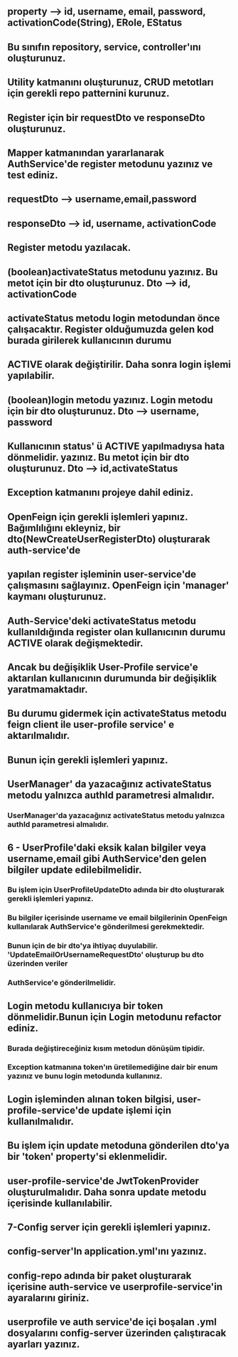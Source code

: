 ## property --> id, username, email, password, activationCode(String), ERole, EStatus
## Bu sınıfın repository, service, controller'ını oluşturunuz.
## Utility katmanını oluşturunuz, CRUD metotları için gerekli repo patternini kurunuz.

## Register için bir requestDto ve responseDto oluşturunuz.
## Mapper katmanından yararlanarak AuthService'de register metodunu yazınız ve test ediniz.
## requestDto --> username,email,password
## responseDto --> id, username, activationCode
## Register metodu yazılacak.

## (boolean)activateStatus metodunu yazınız. Bu metot için bir dto oluşturunuz. Dto --> id, activationCode
## activateStatus metodu login metodundan önce çalışacaktır. Register olduğumuzda gelen kod burada girilerek kullanıcının durumu
## ACTIVE olarak değiştirilir. Daha sonra login işlemi yapılabilir.

## (boolean)login metodu yazınız. Login metodu için bir dto oluşturunuz. Dto --> username, password
## Kullanıcının status' ü ACTIVE yapılmadıysa hata dönmelidir. yazınız. Bu metot için bir dto oluşturunuz. Dto --> id,activateStatus
## Exception katmanını projeye dahil ediniz.

## OpenFeign için gerekli işlemleri yapınız. Bağımlılığını ekleyniz, bir dto(NewCreateUserRegisterDto) oluşturarak auth-service'de 
## yapılan register işleminin user-service'de çalışmasını sağlayınız. OpenFeign için 'manager' kaymanı oluşturunuz.

## Auth-Service'deki activateStatus metodu kullanıldığında register olan kullanıcının durumu ACTIVE olarak değişmektedir.
## Ancak bu değişiklik User-Profile service'e aktarılan kullanıcının durumunda bir değişiklik yaratmamaktadır.

## Bu durumu gidermek için activateStatus metodu feign client ile user-profile service' e aktarılmalıdır.
## Bunun için gerekli işlemleri yapınız.
## UserManager' da yazacağınız activateStatus metodu yalnızca authId parametresi almalıdır.

### UserManager'da yazacağınız activateStatus metodu yalnızca authId parametresi almalıdır.

## 6 - UserProfile'daki eksik kalan bilgiler veya username,email gibi AuthService'den gelen bilgiler update edilebilmelidir.
### Bu işlem için UserProfileUpdateDto adında bir dto oluşturarak gerekli işlemleri yapınız.

### Bu bilgiler içerisinde username ve email bilgilerinin OpenFeign kullanılarak AuthService'e gönderilmesi gerekmektedir.
### Bunun için de bir dto'ya ihtiyaç duyulabilir. 'UpdateEmailOrUsernameRequestDto' oluşturup bu dto üzerinden veriler
### AuthService'e gönderilmelidir.

## Login metodu kullanıcıya bir token dönmelidir.Bunun için Login metodunu refactor ediniz.
### Burada değiştireceğiniz kısım metodun dönüşüm tipidir.
### Exception katmanına token'ın üretilemediğine dair bir enum yazınız ve bunu login metodunda kullanınız.

## Login işleminden alınan token bilgisi, user-profile-service'de update işlemi için kullanılmalıdır.
## Bu işlem için update metoduna gönderilen dto'ya bir 'token' property'si eklenmelidir.
## user-profile-service'de JwtTokenProvider oluşturulmalıdır. Daha sonra update metodu içerisinde kullanılabilir.

## 7-Config server için gerekli işlemleri yapınız.
## config-server'In application.yml'ını yazınız.
## config-repo adında bir paket oluşturarak içerisine auth-service ve userprofile-service'in ayaralarını giriniz.
## userprofile ve auth service'de içi boşalan .yml dosyalarını config-server üzerinden çalıştıracak ayarları yazınız.